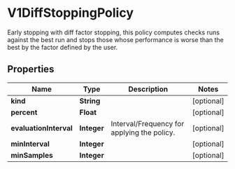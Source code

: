 

# V1DiffStoppingPolicy

Early stopping with diff factor stopping, this policy computes checks runs against the best run and stops those whose performance is worse than the best by the factor defined by the user.

## Properties

| Name | Type | Description | Notes |
|------------ | ------------- | ------------- | -------------|
|**kind** | **String** |  |  [optional] |
|**percent** | **Float** |  |  [optional] |
|**evaluationInterval** | **Integer** | Interval/Frequency for applying the policy. |  [optional] |
|**minInterval** | **Integer** |  |  [optional] |
|**minSamples** | **Integer** |  |  [optional] |



